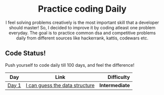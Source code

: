 <h1 align="center">
  Practice coding Daily
</h1>

<p align="center">
  I feel solving problems creatively is the most important skill that a developer should master! 
  So, I decided to improve it by coding atleast one problem everyday.
  The goal is to practice common dsa and competitive problems daily from different sources like hackerrank, kattis, codewars etc.
</p>


## Code Status!

Push yourself to code daily till 100 days, and feel the difference!

| Day | Link | Difficulty |
| ---------- | ----- | ---------: |
| [Day 1](./Day1) | [I can guess the data structure](https://open.kattis.com/problems/guessthedatastructure) | **Intermediate** |


